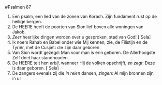#Psalmen 87
1. Een psalm, een lied van de zonen van Korach. Zijn fundament rust op de heilige bergen. 
2. De HEERE heeft de poorten van Sion lief boven alle woningen van Jakob. 
3. *Zeer* heerlijke dingen worden over u gesproken, stad van God! [ Sela] 
4. Ik noem Rahab en Babel onder wie Mij kennen; zie, de Filistijn en de Tyriër, met de Cusjiet: die zijn daar geboren. 
5. Van Sion wordt gezegd: Man voor man is erin geboren. De Allerhoogste Zelf doet haar standhouden. 
6. De HEERE telt hen *erbij*, wanneer Hij de volken opschrijft, *en zegt*: Deze is daar geboren. [ Sela] 
7. De zangers evenals zij die *in reien* dansen, *zingen*: Al mijn bronnen zijn in u!
